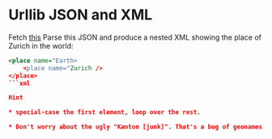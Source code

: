 # Urllib JSON and XML

Fetch [this](http://ws.geonames.org/hierarchyJSON?geonameId=2657896)
Parse this JSON and produce a nested XML showing the place of Zurich in the world:

```xml
<place name="Earth>
    <place name="Zurich />
</place>
```xml

Hint

* special-case the first element, loop over the rest.

* Don't worry about the ugly "Kanton [junk]". That's a bug of geonames.org - they should proper use Unicode in their JSON.
